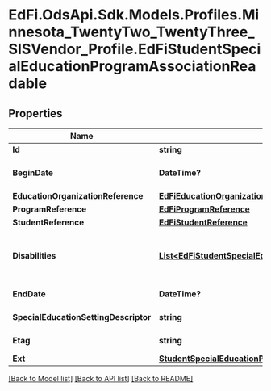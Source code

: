 # EdFi.OdsApi.Sdk.Models.Profiles.Minnesota_TwentyTwo_TwentyThree_SISVendor_Profile.EdFiStudentSpecialEducationProgramAssociationReadable
## Properties

Name | Type | Description | Notes
------------ | ------------- | ------------- | -------------
**Id** | **string** |  | [optional] 
**BeginDate** | **DateTime?** | The earliest date the student is involved with the program. Typically, this is the date the student becomes eligible for the program. | 
**EducationOrganizationReference** | [**EdFiEducationOrganizationReference**](EdFiEducationOrganizationReference.md) |  | 
**ProgramReference** | [**EdFiProgramReference**](EdFiProgramReference.md) |  | 
**StudentReference** | [**EdFiStudentReference**](EdFiStudentReference.md) |  | 
**Disabilities** | [**List&lt;EdFiStudentSpecialEducationProgramAssociationDisabilityReadable&gt;**](EdFiStudentSpecialEducationProgramAssociationDisabilityReadable.md) | An unordered collection of studentSpecialEducationProgramAssociationDisabilities. The disability condition(s) that best describes an individual&#39;s impairment, as related to special education services received. | [optional] 
**EndDate** | **DateTime?** | The month, day, and year on which the Student exited the Program or stopped receiving services. | [optional] 
**SpecialEducationSettingDescriptor** | **string** | The major instructional setting (more than 50 percent of a student&#39;s special education program). | [optional] 
**Etag** | **string** | A unique system-generated value that identifies the version of the resource. | [optional] 
**Ext** | [**StudentSpecialEducationProgramAssociationExtensionsReadable**](StudentSpecialEducationProgramAssociationExtensionsReadable.md) |  | [optional] 

[[Back to Model list]](../README.md#documentation-for-models) [[Back to API list]](../README.md#documentation-for-api-endpoints) [[Back to README]](../README.md)

